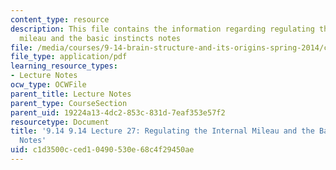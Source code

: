 ```yaml
---
content_type: resource
description: This file contains the information regarding regulating the internal
  mileau and the basic instincts notes
file: /media/courses/9-14-brain-structure-and-its-origins-spring-2014/c1d3500cced10490530e68c4f29450ae_MIT9_14S14_Lecture27.pdf
file_type: application/pdf
learning_resource_types:
- Lecture Notes
ocw_type: OCWFile
parent_title: Lecture Notes
parent_type: CourseSection
parent_uid: 19224a13-4dc2-853c-831d-7eaf353e57f2
resourcetype: Document
title: '9.14 9.14 Lecture 27: Regulating the Internal Mileau and the Basic Instincts
  Notes'
uid: c1d3500c-ced1-0490-530e-68c4f29450ae
---
```

